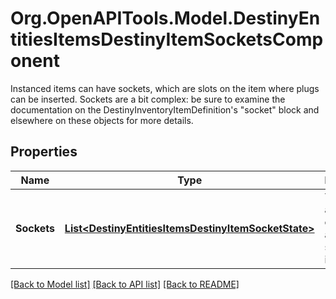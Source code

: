 # Org.OpenAPITools.Model.DestinyEntitiesItemsDestinyItemSocketsComponent
Instanced items can have sockets, which are slots on the item where plugs can be inserted.  Sockets are a bit complex: be sure to examine the documentation on the DestinyInventoryItemDefinition's \"socket\" block and elsewhere on these objects for more details.

## Properties

Name | Type | Description | Notes
------------ | ------------- | ------------- | -------------
**Sockets** | [**List&lt;DestinyEntitiesItemsDestinyItemSocketState&gt;**](DestinyEntitiesItemsDestinyItemSocketState.md) | The list of all sockets on the item, and their status information. | [optional] 

[[Back to Model list]](../README.md#documentation-for-models) [[Back to API list]](../README.md#documentation-for-api-endpoints) [[Back to README]](../README.md)

